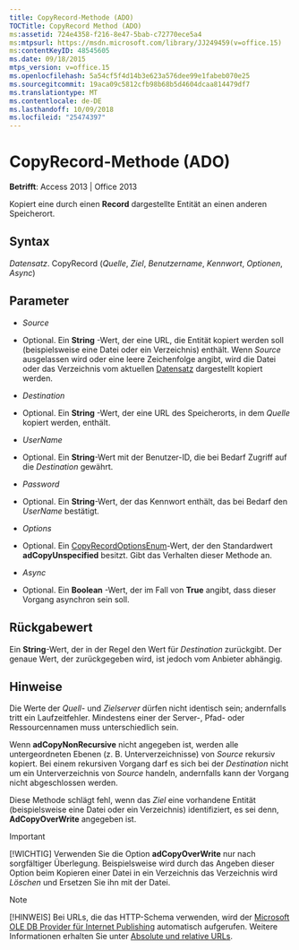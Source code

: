 ```yaml
---
title: CopyRecord-Methode (ADO)
TOCTitle: CopyRecord Method (ADO)
ms:assetid: 724e4358-f216-8e47-5bab-c72770ece5a4
ms:mtpsurl: https://msdn.microsoft.com/library/JJ249459(v=office.15)
ms:contentKeyID: 48545605
ms.date: 09/18/2015
mtps_version: v=office.15
ms.openlocfilehash: 5a54cf5f4d14b3e623a576dee99e1fabeb070e25
ms.sourcegitcommit: 19aca09c5812cfb98b68b5d4604dcaa814479df7
ms.translationtype: MT
ms.contentlocale: de-DE
ms.lasthandoff: 10/09/2018
ms.locfileid: "25474397"
---
```

# <a name="copyrecord-method-ado"></a>CopyRecord-Methode (ADO)


**Betrifft**: Access 2013 | Office 2013

Kopiert eine durch einen **Record** dargestellte Entität an einen anderen Speicherort.

## <a name="syntax"></a>Syntax

*Datensatz*. CopyRecord (*Quelle*, *Ziel*, *Benutzername*, *Kennwort*, *Optionen*, *Async*)

## <a name="parameters"></a>Parameter

  - *Source*

  - Optional. Ein **String** -Wert, der eine URL, die Entität kopiert werden soll (beispielsweise eine Datei oder ein Verzeichnis) enthält. Wenn *Source* ausgelassen wird oder eine leere Zeichenfolge angibt, wird die Datei oder das Verzeichnis vom aktuellen [Datensatz](record-object-ado.md) dargestellt kopiert werden.

  - *Destination*

  - Optional. Ein **String** -Wert, der eine URL des Speicherorts, in dem *Quelle* kopiert werden, enthält.

  - *UserName*

  - Optional. Ein **String**-Wert mit der Benutzer-ID, die bei Bedarf Zugriff auf die *Destination* gewährt.

  - *Password*

  - Optional. Ein **String**-Wert, der das Kennwort enthält, das bei Bedarf den *UserName* bestätigt.

  - *Options*

  - Optional. Ein [CopyRecordOptionsEnum](copyrecordoptionsenum.md)-Wert, der den Standardwert **adCopyUnspecified** besitzt. Gibt das Verhalten dieser Methode an.

  - *Async*

  - Optional. Ein **Boolean** -Wert, der im Fall von **True** angibt, dass dieser Vorgang asynchron sein soll.

## <a name="return-value"></a>Rückgabewert

Ein **String**-Wert, der in der Regel den Wert für *Destination* zurückgibt. Der genaue Wert, der zurückgegeben wird, ist jedoch vom Anbieter abhängig.

## <a name="remarks"></a>Hinweise

Die Werte der *Quell-* und *Zielserver* dürfen nicht identisch sein; andernfalls tritt ein Laufzeitfehler. Mindestens einer der Server-, Pfad- oder Ressourcennamen muss unterschiedlich sein.

Wenn **adCopyNonRecursive** nicht angegeben ist, werden alle untergeordneten Ebenen (z. B. Unterverzeichnisse) von *Source* rekursiv kopiert. Bei einem rekursiven Vorgang darf es sich bei der *Destination* nicht um ein Unterverzeichnis von *Source* handeln, andernfalls kann der Vorgang nicht abgeschlossen werden.

Diese Methode schlägt fehl, wenn das *Ziel* eine vorhandene Entität (beispielsweise eine Datei oder ein Verzeichnis) identifiziert, es sei denn, **AdCopyOverWrite** angegeben ist.


> [!IMPORTANT]
> <P>[!WICHTIG] Verwenden Sie die Option <STRONG>adCopyOverWrite</STRONG> nur nach sorgfältiger Überlegung. Beispielsweise wird durch das Angeben dieser Option beim Kopieren einer Datei in ein Verzeichnis das Verzeichnis wird <EM>Löschen</EM> und Ersetzen Sie ihn mit der Datei.</P>




> [!NOTE]
> <P>[!HINWEIS] Bei URLs, die das HTTP-Schema verwenden, wird der <A href="microsoft-ole-db-provider-for-internet-publishing.md">Microsoft OLE DB Provider für Internet Publishing</A> automatisch aufgerufen. Weitere Informationen erhalten Sie unter <A href="absolute-and-relative-urls.md">Absolute und relative URLs</A>.</P>


